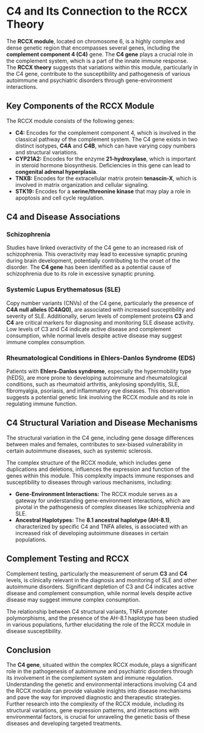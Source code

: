 # **C4 and Its Connection to the RCCX Theory**

The **RCCX module**, located on chromosome 6, is a highly complex and dense genetic region that encompasses several genes, including the **complement component 4 (C4)** gene. The **C4 gene** plays a crucial role in the complement system, which is a part of the innate immune response. The **RCCX theory** suggests that variations within this module, particularly in the C4 gene, contribute to the susceptibility and pathogenesis of various autoimmune and psychiatric disorders through gene-environment interactions.

## **Key Components of the RCCX Module**

The RCCX module consists of the following genes:

- **C4:** Encodes for the complement component 4, which is involved in the classical pathway of the complement system. The C4 gene exists in two distinct isotypes, **C4A** and **C4B**, which can have varying copy numbers and structural variations.
- **CYP21A2:** Encodes for the enzyme **21-hydroxylase**, which is important in steroid hormone biosynthesis. Deficiencies in this gene can lead to **congenital adrenal hyperplasia**.
- **TNXB:** Encodes for the extracellular matrix protein **tenascin-X**, which is involved in matrix organization and cellular signaling.
- **STK19:** Encodes for a **serine/threonine kinase** that may play a role in apoptosis and cell cycle regulation.

## **C4 and Disease Associations**

### **Schizophrenia**

Studies have linked overactivity of the C4 gene to an increased risk of schizophrenia. This overactivity may lead to excessive synaptic pruning during brain development, potentially contributing to the onset of the disorder. The **C4 gene** has been identified as a potential cause of schizophrenia due to its role in excessive synaptic pruning.

### **Systemic Lupus Erythematosus (SLE)**

Copy number variants (CNVs) of the C4 gene, particularly the presence of **C4A null alleles (C4AQ0)**, are associated with increased susceptibility and severity of SLE. Additionally, serum levels of complement proteins **C3** and **C4** are critical markers for diagnosing and monitoring SLE disease activity. Low levels of C3 and C4 indicate active disease and complement consumption, while normal levels despite active disease may suggest immune complex consumption.

### **Rheumatological Conditions in Ehlers-Danlos Syndrome (EDS)**

Patients with **Ehlers-Danlos syndrome**, especially the hypermobility type (hEDS), are more prone to developing autoimmune and rheumatological conditions, such as rheumatoid arthritis, ankylosing spondylitis, SLE, fibromyalgia, psoriasis, and inflammatory eye diseases. This observation suggests a potential genetic link involving the RCCX module and its role in regulating immune function.

## **C4 Structural Variation and Disease Mechanisms**

The structural variation in the C4 gene, including gene dosage differences between males and females, contributes to sex-biased vulnerability in certain autoimmune diseases, such as systemic sclerosis.

The complex structure of the RCCX module, which includes gene duplications and deletions, influences the expression and function of the genes within this module. This complexity impacts immune responses and susceptibility to diseases through various mechanisms, including:

- **Gene-Environment Interactions:** The RCCX module serves as a gateway for understanding gene-environment interactions, which are pivotal in the pathogenesis of complex diseases like schizophrenia and SLE.
- **Ancestral Haplotypes:** The **8.1 ancestral haplotype (AH-8.1)**, characterized by specific C4 and TNFA alleles, is associated with an increased risk of developing autoimmune diseases in certain populations.

## **Complement Testing and RCCX**

Complement testing, particularly the measurement of serum **C3** and **C4** levels, is clinically relevant in the diagnosis and monitoring of SLE and other autoimmune disorders. Significant depletion of C3 and C4 indicates active disease and complement consumption, while normal levels despite active disease may suggest immune complex consumption.

The relationship between C4 structural variants, TNFA promoter polymorphisms, and the presence of the AH-8.1 haplotype has been studied in various populations, further elucidating the role of the RCCX module in disease susceptibility.

## **Conclusion**

The **C4 gene**, situated within the complex RCCX module, plays a significant role in the pathogenesis of autoimmune and psychiatric disorders through its involvement in the complement system and immune regulation. Understanding the genetic and environmental interactions involving C4 and the RCCX module can provide valuable insights into disease mechanisms and pave the way for improved diagnostic and therapeutic strategies. Further research into the complexity of the RCCX module, including its structural variations, gene expression patterns, and interactions with environmental factors, is crucial for unraveling the genetic basis of these diseases and developing targeted treatments.
